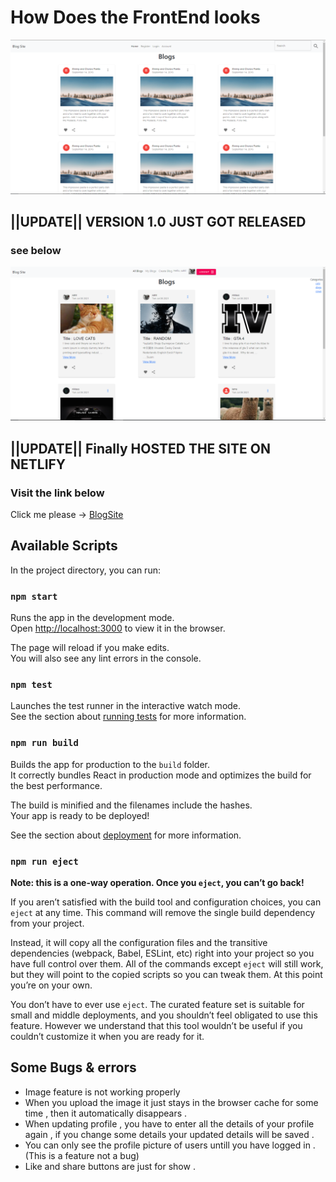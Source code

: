 # How Does the FrontEnd looks

![BLOGSITE](src/media/ss1.PNG)

## ||UPDATE|| VERSION 1.0 JUST GOT RELEASED

### see below

![BLOGSITE](src/media/Capture.PNG)

## ||UPDATE|| Finally HOSTED THE SITE ON NETLIFY

### Visit the link below

Click me please -> [BlogSite](https://sahils-blogsite.netlify.app/)

## Available Scripts

In the project directory, you can run:

### `npm start`

Runs the app in the development mode.\
Open [http://localhost:3000](http://localhost:3000) to view it in the browser.

The page will reload if you make edits.\
You will also see any lint errors in the console.

### `npm test`

Launches the test runner in the interactive watch mode.\
See the section about [running tests](https://facebook.github.io/create-react-app/docs/running-tests) for more information.

### `npm run build`

Builds the app for production to the `build` folder.\
It correctly bundles React in production mode and optimizes the build for the best performance.

The build is minified and the filenames include the hashes.\
Your app is ready to be deployed!

See the section about [deployment](https://facebook.github.io/create-react-app/docs/deployment) for more information.

### `npm run eject`

**Note: this is a one-way operation. Once you `eject`, you can’t go back!**

If you aren’t satisfied with the build tool and configuration choices, you can `eject` at any time. This command will remove the single build dependency from your project.

Instead, it will copy all the configuration files and the transitive dependencies (webpack, Babel, ESLint, etc) right into your project so you have full control over them. All of the commands except `eject` will still work, but they will point to the copied scripts so you can tweak them. At this point you’re on your own.

You don’t have to ever use `eject`. The curated feature set is suitable for small and middle deployments, and you shouldn’t feel obligated to use this feature. However we understand that this tool wouldn’t be useful if you couldn’t customize it when you are ready for it.

## Some Bugs & errors

- Image feature is not working properly
- When you upload the image it just stays in the browser cache for some time , then it automatically disappears .
- When updating profile , you have to enter all the details of your profile again , if you change some details your updated details will be saved .
- You can only see the profile picture of users untill you have logged in . (This is a feature not a bug)
- Like and share buttons are just for show .
